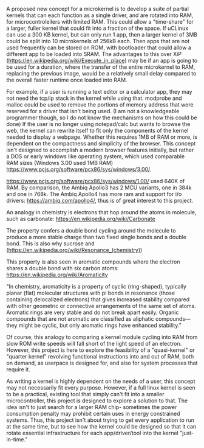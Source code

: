 A proposed new concept for a microkernel is to develop a suite of partial kernels that can each function as a single driver, and are rotated into RAM, for microcontrolellers with limited RAM. This could allow a "time-share" for a larger, fuller kernel that could fit into a fraction of the space. If uCLinux can use a 300 KB kernel, but can only run 1 app, then a larger kernel of 3MB could be split into 10 microkernels of 256kB each. Then apps that are not used frequently can be stored on ROM, with bootloader that could allow a different app to be loaded into SRAM. The advantages to this over XiP (https://en.wikipedia.org/wiki/Execute_in_place) may be if an app is going to be used for a duration, where the transfer of the entire microkernel to RAM, replacing the previous image, would be a relatively small delay compared to the overall faster runtime once loaded into RAM. 

For example, if a user is running a text editor or a calculator app, they may not need the tcp/ip stack in the kernel while using that. modprobe and malloc could be used to remove the portions of memory address that were reserved for a driver that isn't being used. (I am not a knowledgeable programmer though, so I do not know the mechanisms on how this could be done) If the user is no longer using notepad/calc but wants to browse the web, the kernel can rewrite itself to fit only the components of the kernel needed to display a webpage. Whether this requires 1MB of RAM or more, is dependent on the compactness and simplicity of the browser. This concept isn't designed to accomplish a modern browser features initially, but rather a DOS or early windows like operating system, which used comparable RAM sizes (Windows 3.00 used 1MB RAM) https://www.pcjs.org/software/pcx86/sys/windows/3.00/.

https://www.pcjs.org/software/pcx86/sys/windows/1.00/ used 640K of RAM. By comparison, the Ambiq Apollo3 has 2 MCU variants, one in 384k and one in 768k. The Ambiq Apollo4 has more ram and support for i/o drivers: https://ambiq.com/apollo4/, thus is of great interest to this project.

An analogy in chemistry is electrons that hop around the atoms in molecule, such as carbonate: https://en.wikipedia.org/wiki/Carbonate

The property confers a double bond cycling around the molecule to produce a more stable charge than two fixed single bonds and a double bond. This is also why sucrose and (https://en.wikipedia.org/wiki/Resonance_(chemistry))

This property is also seen in aromatic compounds where the electron shares a double bond with six carbon atoms: https://en.wikipedia.org/wiki/Aromaticity

"In chemistry, aromaticity is a property of cyclic (ring-shaped), typically planar (flat) molecular structures with pi bonds in resonance (those containing delocalized electrons) that gives increased stability compared with other geometric or connective arrangements of the same set of atoms. Aromatic rings are very stable and do not break apart easily. Organic compounds that are not aromatic are classified as aliphatic compounds—they might be cyclic, but only aromatic rings have enhanced stability."

Of course, this analogy to comparing a kernel module cycling into RAM from slow ROM write speeds will fall short of the light speed of an electron. However, this project is here to explore the feasibility of a "quasi-kernel" or "quarter kernel" revolving functional instructions into and out of RAM, both on demand, as userpace is designed for, and also for system processes that require it.

As writing a kernel is highly dependent on the needs of a user, this concept may not necessarily fit every purpose. However, if a full linux kernel is seen to be a practical, existing tool that simply can't fit into a smaller microcontroller, this project is designed to explore a solution to that. The idea isn't to just search for a larger RAM chip- sometimes the power consumption penalty may prohibit certain uses in energy constrained systems. Thus, this project isn't about trying to get every application to run at the same time, but to see how the kernel could be designed so that it can rotate essential infrastructure for each app/driver/tool into the kernel "just-in-time."
